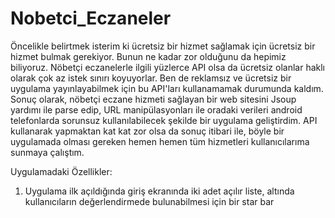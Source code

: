 # Nobetci_Eczaneler

Öncelikle belirtmek isterim ki ücretsiz bir hizmet sağlamak için ücretsiz bir hizmet bulmak gerekiyor. Bunun ne kadar zor olduğunu da hepimiz biliyoruz. 
Nöbetçi eczanelerle ilgili yüzlerce API olsa da ücretsiz olanlar haklı olarak çok az istek sınırı koyuyorlar. Ben de reklamsız ve ücretsiz bir uygulama
yayınlayabilmek için bu API'ları kullanamamak durumunda kaldım. Sonuç olarak, nöbetçi eczane hizmeti sağlayan bir web sitesini Jsoup yardımı ile parse edip,
URL manipülasyonları ile oradaki verileri android telefonlarda sorunsuz kullanılabilecek şekilde bir uygulama geliştirdim. API kullanarak yapmaktan kat kat
zor olsa da sonuç itibari ile, böyle bir uygulamada olması gereken hemen hemen tüm hizmetleri kullanıcılarıma sunmaya çalıştım.

Uygulamadaki Özellikler:
1. Uygulama ilk açıldığında giriş ekranında iki adet açılır liste, altında kullanıcıların değerlendirmede bulunabilmesi için bir star bar
